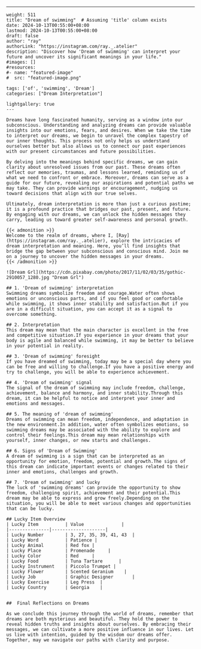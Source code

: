 ---
    weight: 511
    title: "Dream of swimming"  # Assuming 'title' column exists
    date: 2024-10-13T00:55:00+08:00
    lastmod: 2024-10-13T00:55:00+08:00
    draft: false
    author: "ray"
    authorLink: "https://instagram.com/ray._.atelier"
    description: "Discover how 'Dream of swimming' can interpret your future and uncover its significant meanings in your life."
    #images: []
    #resources:
    #- name: "featured-image"
    #  src: "featured-image.png"
    
    tags: ['of', 'swimming', 'Dream']
    categories: ["Dream Interpretation"]
    
    lightgallery: true
    ---
    
    Dreams have long fascinated humanity, serving as a window into our subconscious. Understanding and analyzing dreams can provide valuable insights into our emotions, fears, and desires. When we take the time to interpret our dreams, we begin to unravel the complex tapestry of our inner thoughts. This process not only helps us understand ourselves better but also allows us to connect our past experiences with our present circumstances and future possibilities.
    
    By delving into the meanings behind specific dreams, we can gain clarity about unresolved issues from our past. These dreams often reflect our memories, traumas, and lessons learned, reminding us of what we need to confront or embrace. Moreover, dreams can serve as a guide for our future, revealing our aspirations and potential paths we may take. They can provide warnings or encouragement, nudging us toward decisions that align with our true selves.
    
    Ultimately, dream interpretation is more than just a curious pastime; it is a profound practice that bridges our past, present, and future. By engaging with our dreams, we can unlock the hidden messages they carry, leading us toward greater self-awareness and personal growth.
    
    {{< admonition >}}
    Welcome to the realm of dreams, where I, [Ray](https://instagram.com/ray._.atelier), explore the intricacies of dream interpretation and meaning. Here, you’ll find insights that bridge the gap between your subconscious and conscious mind. Join me on a journey to uncover the hidden messages in your dreams.
    {{< /admonition >}}
    
    ![Dream Grl](https://cdn.pixabay.com/photo/2017/11/02/03/35/gothic-2910057_1280.jpg "Dream Grl")
    
    ## 1. 'Dream of swimming' interpretation
    Swimming dreams symbolize freedom and courage.Water often shows emotions or unconscious parts, and if you feel good or comfortable while swimming, it shows inner stability and satisfaction.But if you are in a difficult situation, you can accept it as a signal to overcome something.
    
    ## 2. Interpretation
    This dream may mean that the main character is excellent in the free and competitive situation.If you experience in your dreams that your body is agile and balanced while swimming, it may be better to believe in your potential in reality.
    
    ## 3. 'Dream of swimming' foresight
    If you have dreamed of swimming, today may be a special day where you can be free and willing to challenge.If you have a positive energy and try to challenge, you will be able to experience achievement.
    
    ## 4. 'Dream of swimming' signal
    The signal of the dream of swimming may include freedom, challenge, achievement, balance and harmony, and inner stability.Through this dream, it can be helpful to notice and interpret your inner and emotions and messages.
    
    ## 5. The meaning of 'dream of swimming'
    Dreams of swimming can mean freedom, independence, and adaptation in the new environment.In addition, water often symbolizes emotions, so swimming dreams may be associated with the ability to explore and control their feelings.This dream may mean relationships with yourself, inner changes, or new starts and challenges.
    
    ## 6. Signs of 'Dream of Swimming'
    A dream of swimming is a sign that can be interpreted as an opportunity for emotion, freedom, potential and growth.The signs of this dream can indicate important events or changes related to their inner and emotions, challenges and growth.
    
    ## 7. 'Dream of swimming' and lucky
    The luck of 'swimming dreams' can provide the opportunity to show freedom, challenging spirit, achievement and their potential.This dream may be able to express and grow freely.Depending on the situation, you will be able to meet various changes and opportunities that can be lucky.
    
    ## Lucky Item Overview
    | Lucky Item          | Value              |
    |---------------|--------------------|
    | Lucky Number        | 3, 27, 35, 39, 41, 43  |
    | Lucky Word          | Patience |
    | Lucky Animal        | Red fox |
    | Lucky Place         | Promenade     |
    | Lucky Color         | Red     |
    | Lucky Food          | Tuna Tartare      |
    | Lucky Instrument    | Piccolo Trumpet |
    | Lucky Flower        | Scented Geranium    |
    | Lucky Job           | Graphic Designer       |
    | Lucky Exercise      | Leg Press  |
    | Lucky Country       | Georgia    |
    
    
    ##  Final Reflections on Dreams
    
    As we conclude this journey through the world of dreams, remember that dreams are both mysterious and beautiful. They hold the power to reveal hidden truths and insights about ourselves. By embracing their messages, we can cultivate a more positive influence in our lives. Let us live with intention, guided by the wisdom our dreams offer. Together, may we navigate our paths with clarity and purpose.
    